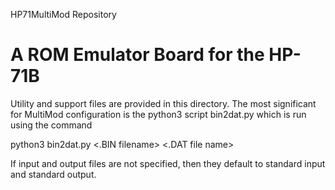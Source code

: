 HP71MultiMod Repository

# A ROM Emulator Board for the HP-71B
Utility and support files are provided in this directory. The most
significant for MultiMod configuration is the python3 script
bin2dat.py which is run using the command

python3 bin2dat.py <.BIN filename> <.DAT file name>

If input and output files are not specified, then they default to
standard input and standard output.
